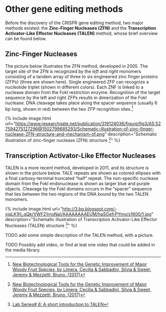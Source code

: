 # Other gene editing methods

Before the discovery of the CRISPR gene editing method, two major methods existed: the **Zinc-Finger Nucleases (ZFN)** and the **Transcription Activator-Like Effector Nucleases (TALEN)** method, whose brief overview can be found below.

## Zinc-Finger Nucleases

The picture below illustrates the ZFN method, developed in 2005. The target site of the ZFN is recognized by the *left* and *right* monomers consisting of a tandem array of three to six engineered zinc finger proteins (ZFPs) (three are shown here). Single engineered ZFP can recognize a nucleotide triplet (shown in different colors). Each ZNF is linked to a nuclease domain from the FokI restriction enzyme. Recognition of the target sequence by the left and right ZFPs results in dimerization of the FokI nuclease. DNA cleavage takes place along the spacer sequence (usually 6 bp long, shown in red) between the two ZFP recognition sites.[^6]


{% include image.html url="https://www.researchgate.net/publication/319124036/figure/fig3/AS:527594275127296@1502799685293/Schematic-illustration-of-zinc-finger-nuclease-ZFN-structure-and-mechanism-of.png" description="Schematic illustration of zinc-finger nuclease (ZFN) structure [^6]" %}


## Transcription Activator-Like Effector Nucleases

TALEN is a more recent method, developed in 2011, and its structure is shown in the picture below. TALE repeats are shown as colored ellipses with a final carboxy-terminal truncated “half” repeat. The non-specific nuclease domain from the FokI endonuclease is shown as larger blue and purple objects.  Cleavage by the FokI domains occurs in the “spacer” sequence that lies between the two regions of the DNA bound by the two TALEN monomers. 

{% include image.html url="http://3.bp.blogspot.com/-xjqLK1H_gQk/VWF21rnxNaI/AAAAAAAAEUM/haSGefrPYmo/s1600/1.jpg" description="Schematic illustration of Transcription Activator-Like Effector Nucleases (TALEN) structure [^7]" %}



TODO add some simple description of the TALEN method, with a picture. 

TODO Possibly add video, or find at leat one video that could be added in the media library.

[^6]: [New Biotechnological Tools for the Genetic Improvement of Major Woody Fruit Species, by Limera, Cecilia & Sabbadini, Silvia & Sweet, Jeremy & Mezzetti, Bruno. (2017)](https://www.researchgate.net/publication/319124036_New_Biotechnological_Tools_for_the_Genetic_Improvement_of_Major_Woody_Fruit_Species)
[^7]: [ Lab Series# 6: A short introduction to TALEN](http://varuncnmicro.blogspot.com/2015/05/lab-series-6-short-introduction-to-talen.html)